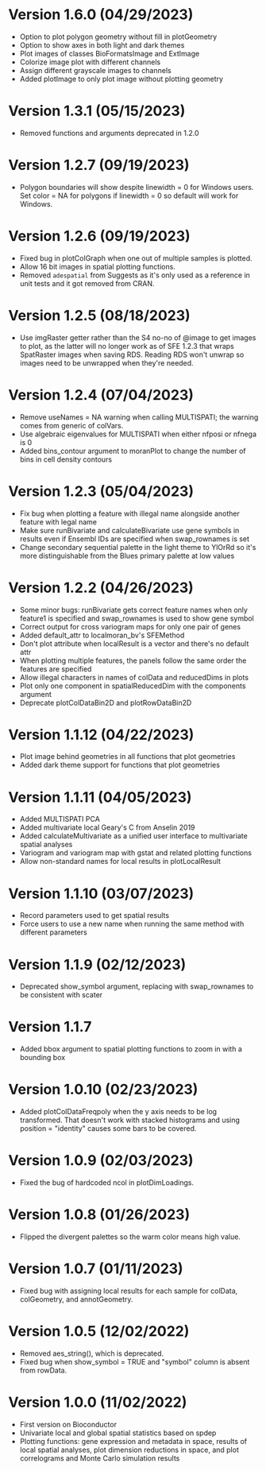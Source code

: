 # Version 1.6.0 (04/29/2023)
* Option to plot polygon geometry without fill in plotGeometry
* Option to show axes in both light and dark themes
* Plot images of classes BioFormatsImage and ExtImage
* Colorize image plot with different channels
* Assign different grayscale images to channels
* Added plotImage to only plot image without plotting geometry

# Version 1.3.1 (05/15/2023)
* Removed functions and arguments deprecated in 1.2.0

# Version 1.2.7 (09/19/2023)
* Polygon boundaries will show despite linewidth = 0 for Windows users. Set color = NA for polygons if linewidth = 0 so default will work for Windows.

# Version 1.2.6 (09/19/2023)
* Fixed bug in plotColGraph when one out of multiple samples is plotted.
* Allow 16 bit images in spatial plotting functions.
* Removed `adespatial` from Suggests as it's only used as a reference in unit tests and it got removed from CRAN.

# Version 1.2.5 (08/18/2023)
* Use imgRaster getter rather than the S4 no-no of @image to get images to plot, as the latter will no longer work as of SFE 1.2.3 that wraps SpatRaster images when saving RDS. Reading RDS won't unwrap so images need to be unwrapped when they're needed.

# Version 1.2.4 (07/04/2023)
* Remove useNames = NA warning when calling MULTISPATI; the warning comes from
generic of colVars.
* Use algebraic eigenvalues for MULTISPATI when either nfposi or nfnega is 0
* Added bins_contour argument to moranPlot to change the number of bins in cell
density contours

# Version 1.2.3 (05/04/2023)
* Fix bug when plotting a feature with illegal name alongside another feature
with legal name
* Make sure runBivariate and calculateBivariate use gene symbols in results even
if Ensembl IDs are specified when swap_rownames is set
* Change secondary sequential palette in the light theme to YlOrRd so it's more
distinguishable from the Blues primary palette at low values

# Version 1.2.2 (04/26/2023)
* Some minor bugs: runBivariate gets correct feature names when only feature1 is
specified and swap_rownames is used to show gene symbol
* Correct output for cross variogram maps for only one pair of genes
* Added default_attr to localmoran_bv's SFEMethod
* Don't plot attribute when localResult is a vector and there's no default attr
* When plotting multiple features, the panels follow the same order the features
are specified
* Allow illegal characters in names of colData and reducedDims in plots
* Plot only one component in spatialReducedDim with the components argument
* Deprecate plotColDataBin2D and plotRowDataBin2D

# Version 1.1.12 (04/22/2023)
* Plot image behind geometries in all functions that plot geometries
* Added dark theme support for functions that plot geometries

# Version 1.1.11 (04/05/2023)
* Added MULTISPATI PCA
* Added multivariate local Geary's C from Anselin 2019
* Added calculateMultivariate as a unified user interface to multivariate spatial analyses
* Variogram and variogram map with gstat and related plotting functions
* Allow non-standard names for local results in plotLocalResult

# Version 1.1.10 (03/07/2023)
* Record parameters used to get spatial results
* Force users to use a new name when running the same method with different parameters

# Version 1.1.9 (02/12/2023)
* Deprecated show_symbol argument, replacing with swap_rownames to be consistent with scater

# Version 1.1.7
* Added bbox argument to spatial plotting functions to zoom in with a bounding box

# Version 1.0.10 (02/23/2023)
* Added plotColDataFreqpoly when the y axis needs to be log transformed. That doesn't work with stacked histograms and using position = "identity" causes some bars to be covered.

# Version 1.0.9 (02/03/2023)
* Fixed the bug of hardcoded ncol in plotDimLoadings.

# Version 1.0.8 (01/26/2023)
* Flipped the divergent palettes so the warm color means high value.

# Version 1.0.7 (01/11/2023)
* Fixed bug with assigning local results for each sample for colData, colGeometry, and annotGeometry.

# Version 1.0.5 (12/02/2022)
* Removed aes_string(), which is deprecated.
* Fixed bug when show_symbol = TRUE and "symbol" column is absent from rowData.

# Version 1.0.0 (11/02/2022)

* First version on Bioconductor
* Univariate local and global spatial statistics based on spdep
* Plotting functions: gene expression and metadata in space, results of local spatial analyses, plot dimension reductions in space, and plot correlograms and Monte Carlo simulation results
